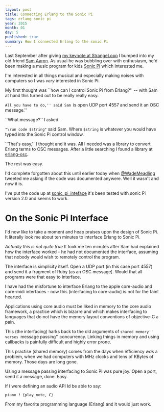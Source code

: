 ```yaml
---
layout: post
title: Connecting Erlang to the Sonic Pi
tags: erlang sonic pi
year: 2015
month: 01
day: 5
published: true
summary: How I connected Erlang to the sonic Pi
---
```


Last September after giving [my keynote at
StrangeLoop](https://www.youtube.com/watch?v=lKXe3HUG2l4) I bumped
into my old friend [Sam Aaron](https://twitter.com/@samaaron). As
usual he was bubbling over with enthusiasm, he'd been making a music
program for kids [Sonic Pi](http://sonic-pi.net/) which interested me.

I'm interested in all things musical and especially making noises with computers
so I was _very_ interested in Sonic Pi.

My first thought was ``how can I control Sonic Pi from Erlang?'' -- with
Sam at hand this turned out to be really really easy.

``All you have to do,'' said Sam ``is open UDP port 4557 and send it
an OSC message.''

``What message?'' I asked.

`"\run code $string"` said Sam. Where `$string` is whatever you would
have typed into the Sonic Pi control window.

``That's easy,'' I thought and it was. All I needed was a library to
convert Erlang terms to OSC messages. After a little searching I found
a library at [erlang-osc](https://github.com/mujaheed/erlang-osc).

The rest was easy.

I'd complete forgotten about this until earlier today when
[@WadeMeadling](https://twitter.com/@WadeMealing)
tweeted me asking if the code was documented anywere. Well it wasn't and now it is.

I've put the code up at [sonic_pi_inteface](https://github.com/joearms/sonic_pi_interface)
it's been tested with sonic Pi version 2.0 and seems to work.

# On the Sonic Pi Interface

I'd now like to take a moment and heap praises upon the design of
Sonic Pi. It literally look me about ten minutes to interface Erlang to Sonic Pi.

_Actually this is not quite true_ It took me ten minutes after Sam had explained how the
interface worked - he had not documented the interface, assuming that nobody would
wish to remotely control the program.

The interface is simplicity itself. Open a UDP port (in this case port
4557) and send it a fragment of Ruby (as an OSC message). Would that
all programs were that easy to interface.

I have had the misfortune to interface Erlang to the apple core-audio and core-midi
interfaces - now this (interfacing to core-audio) is not for the faint hearted.

Applications using core audio must be liked in memory to the core audio framework,
a practice which is bizarre and which makes interfacing to languages that do not
have the memory layout conventions of objective-C a pain.

This (the interfacing) harks back to the old arguments of ``shared
memory'' verses ``message passing'' concurrency. Linking things in
memory and using callbacks is painfully difficult and highly error
prone.

This practise (shared memory) comes from the days when efficiency _was_ a problem,
when we had computers with MHz clocks and tens of KBytes of memory. Those days
are long gone.

Using a message passing interfacing to Sonic Pi was pure joy. Open a
port, send it a message, done.  Easy.

If I were defining an audio API Id be able to say:

    piano ! {play_note, C}

From my favorite programming language (Erlang) and it would just work.





